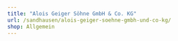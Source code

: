 ```yaml
---
title: "Alois Geiger Söhne GmbH & Co. KG"
url: /sandhausen/alois-geiger-soehne-gmbh-und-co-kg/
shop: Allgemein
---
```

